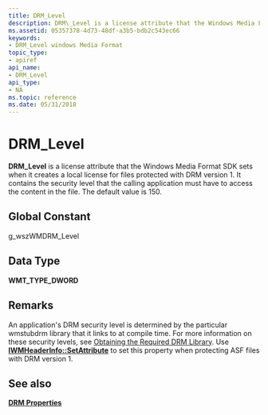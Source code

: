 ```yaml
---
title: DRM_Level
description: DRM\_Level is a license attribute that the Windows Media Format SDK sets when it creates a local license for files protected with DRM version 1.
ms.assetid: 05357378-4d73-48df-a3b5-bdb2c543ec66
keywords:
- DRM_Level windows Media Format
topic_type:
- apiref
api_name:
- DRM_Level
api_type:
- NA
ms.topic: reference
ms.date: 05/31/2018
---
```


# DRM\_Level

**DRM\_Level** is a license attribute that the Windows Media Format SDK sets when it creates a local license for files protected with DRM version 1. It contains the security level that the calling application must have to access the content in the file. The default value is 150.

## Global Constant

g\_wszWMDRM\_Level

## Data Type

**WMT\_TYPE\_DWORD**

## Remarks

An application's DRM security level is determined by the particular wmstubdrm library that it links to at compile time. For more information on these security levels, see [Obtaining the Required DRM Library](obtaining-the-required-drm-library.md). Use [**IWMHeaderInfo::SetAttribute**](/previous-versions/windows/desktop/api/Wmsdkidl/nf-wmsdkidl-iwmheaderinfo-setattribute) to set this property when protecting ASF files with DRM version 1.

## See also

<dl> <dt>

[**DRM Properties**](drm-properties.md)
</dt> </dl>

 

 




